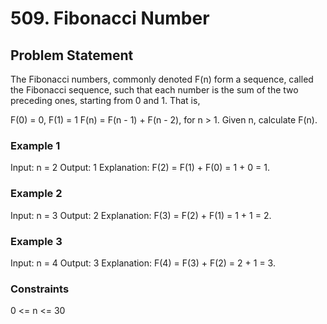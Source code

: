 # 509. Fibonacci Number

## Problem Statement

The Fibonacci numbers, commonly denoted F(n) form a sequence, called the Fibonacci sequence, such that each number is the sum of the two preceding ones, starting from 0 and 1. That is,

F(0) = 0, F(1) = 1
F(n) = F(n - 1) + F(n - 2), for n > 1.
Given n, calculate F(n).

### Example 1

Input: n = 2
Output: 1
Explanation: F(2) = F(1) + F(0) = 1 + 0 = 1.

### Example 2

Input: n = 3
Output: 2
Explanation: F(3) = F(2) + F(1) = 1 + 1 = 2.

### Example 3

Input: n = 4
Output: 3
Explanation: F(4) = F(3) + F(2) = 2 + 1 = 3.

### Constraints

0 <= n <= 30
